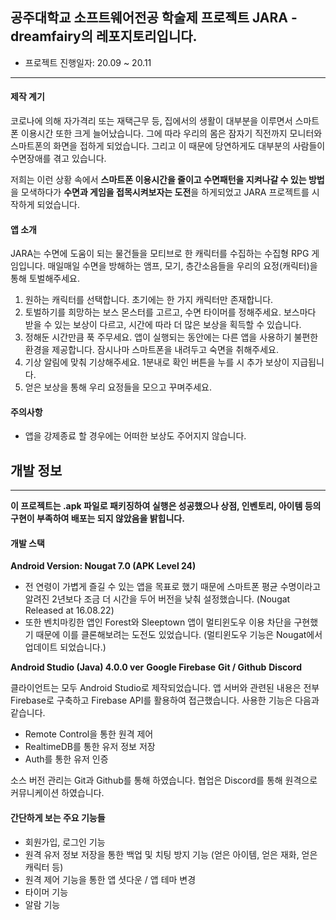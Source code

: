 ## 공주대학교 소프트웨어전공 학술제 프로젝트 JARA -dreamfairy의 레포지토리입니다.
- 프로젝트 진행일자: 20.09 ~ 20.11
---

#### 제작 계기

코로나에 의해 자가격리 또는 재택근무 등, 집에서의 생활이 대부분을 이루면서 스마트폰 이용시간 또한 크게 늘어났습니다.
그에 따라 우리의 몸은 잠자기 직전까지 모니터와 스마트폰의 화면을 접하게 되었습니다.
그리고 이 때문에 당연하게도 대부분의 사람들이 수면장애를 겪고 있습니다.

저희는 이런 상황 속에서 **스마트폰 이용시간을 줄이고 수면패턴을 지켜나갈 수 있는 방법**을 모색하다가
**수면과 게임을 접목시켜보자는 도전**을 하게되었고 JARA 프로젝트를 시작하게 되었습니다.

#### 앱 소개

JARA는 수면에 도움이 되는 물건들을 모티브로 한 캐릭터를 수집하는 수집형 RPG 게임입니다.
매일매일 수면을 방해하는 앰프, 모기, 층간소음들을 우리의 요정(캐릭터)을 통해 토벌해주세요.

1. 원하는 캐릭터를 선택합니다. 초기에는 한 가지 캐릭터만 존재합니다.
2. 토벌하기를 희망하는 보스 몬스터를 고르고, 수면 타이머를 정해주세요. 보스마다 받을 수 있는 보상이 다르고, 시간에 따라 더 많은 보상을 획득할 수 있습니다.
3. 정해둔 시간만큼 푹 주무세요. 앱이 실행되는 동안에는 다른 앱을 사용하기 불편한 환경을 제공합니다. 잠시나마 스마트폰을 내려두고 숙면을 취해주세요.
4. 기상 알림에 맞춰 기상해주세요. 1분내로 확인 버튼을 누를 시 추가 보상이 지급됩니다.
5. 얻은 보상을 통해 우리 요정들을 모으고 꾸며주세요.

#### 주의사항

- 앱을 강제종료 할 경우에는 어떠한 보상도 주어지지 않습니다.


## 개발 정보
---

**이 프로젝트는 .apk 파일로 패키징하여 실행은 성공했으나 상점, 인벤토리, 아이템 등의 구현이 부족하여 배포는 되지 않았음을 밝힙니다.**

#### 개발 스택

**Android Version: Nougat 7.0 (APK Level 24)**
- 전 연령이 가볍게 즐길 수 있는 앱을 목표로 했기 때문에 스마트폰 평균 수명이라고 알려진 2년보다 조금 더 시간을 두어 버전을 낮춰 설정했습니다. (Nougat Released at 16.08.22)
- 또한 벤치마킹한 앱인 Forest와 Sleeptown 앱이 멀티윈도우 이용 차단을 구현했기 때문에 이를 클론해보려는 도전도 있었습니다. (멀티윈도우 기능은 Nougat에서 업데이트 되었습니다.)

**Android Studio (Java) 4.0.0 ver**
**Google Firebase**
**Git / Github**
**Discord**

클라이언트는 모두 Android Studio로 제작되었습니다.
앱 서버와 관련된 내용은 전부 Firebase로 구축하고 Firebase API를 활용하여 접근했습니다. 사용한 기능은 다음과 같습니다.
- Remote Control을 통한 원격 제어
- RealtimeDB를 통한 유저 정보 저장
- Auth를 통한 유저 인증

소스 버전 관리는 Git과 Github를 통해 하였습니다. 
협업은 Discord를 통해 원격으로 커뮤니케이션 하였습니다.

#### 간단하게 보는 주요 기능들

- 회원가입, 로그인 기능
- 원격 유저 정보 저장을 통한 백업 및 치팅 방지 기능 (얻은 아이템, 얻은 재화, 얻은 캐릭터 등)
- 원격 제어 기능을 통한 앱 셧다운 / 앱 테마 변경
- 타이머 기능
- 알람 기능
